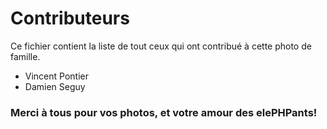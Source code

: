 # Contributeurs
Ce fichier contient la liste de tout ceux qui ont contribué à cette photo de famille. 

+ Vincent Pontier
+ Damien Seguy


### Merci à tous pour vos photos, et votre amour des elePHPants! 